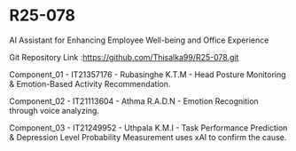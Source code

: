 # R25-078
AI Assistant for Enhancing  Employee Well-being and  Office Experience

Git Repository Link :https://github.com/Thisalka99/R25-078.git


Component_01 - IT21357176 - Rubasinghe K.T.M - Head Posture Monitoring & Emotion-Based Activity Recommendation.

Component_02 - IT21113604 - Athma R.A.D.N - Emotion Recognition through voice analyzing.   

Component_03 - IT21249952 - Uthpala K.M.I - Task Performance Prediction & Depression Level Probability Measurement uses xAI to confirm the cause.
